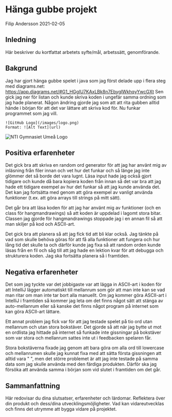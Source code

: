 # Hänga gubbe projekt

Filip Andersson 2021-02-05

## Inledning

Här beskriver du kortfattat arbetets syfte/mål, arbetssätt, genomförande.

## Bakgrund

Jag har gjort hänga gubbe spelet i java som jag först delade upp i flera steg med diagrams.net:
https://app.diagrams.net/#G1_HGgIU7KAxLBk8n7EbyglWkhqyYwcGXt 
Sen gick jag ner för listan och kunde skriva koden i ungefär samma ordning som jag hade planerat. 
Någon ändring gjorde jag som att att rita gubben alltid hände i början för att det var lättare att skriva kod för. 
Nu funkar programmet som jag vill.

```
![GitHub Logo](/images/logo.png)
Format: ![Alt Text](url)
```

![NTI Gymnasiet Umeå Logo](nti_logo_white_umea.svg)

## Positiva erfarenheter

Det gick bra att skriva en random ord generator för att jag har använt mig av inläsning från filer 
innan och vet hur det funkar och så länge jag inte glömmer det så borde det vara lugnt.
Läsa input hade jag också gjort tidigare och kunde då bara kopiera koden från innan så det 
var bra att jag hade ett tidigare exempel av hur det funkar så att jag kunde använda det. Det kan 
jag fortsätta med genom att göra exempel av vanligt använda funktioner 
(t.ex. att göra arrays till strings på mitt sätt).

Det går bra att läsa koden för att jag har använt mig av funktioner (och en class för hangmandrawings) 
så att koden är uppdelad i lagomt stora bitar. Classen jag gjorde för hangmandrawings stoppade jag i 
en annan fil så att man skiljer på kod och ASCII-art. 

Det gick bra att planera så att jag fick tid att bli klar också. Jag tänkte på vad som skulle behöva 
göras för att få alla funktioner att fungera och hur lång tid det skulle ta och därför kunde jag fixa 
så att random orden kunde läsas från en fil och såg till att jag hade en lektion kvar för att debugga 
och strukturera koden. Jag ska fortsätta planera så i framtiden.

## Negativa erfarenheter

Det som jag tyckte var det jobbigaste var att lägga in ASCII-art i koden för att IntelliJ lägger 
automatiskt till mellanrum som gör att man inte kan se vad man ritar om man inte tar bort alla manuellt.
Om jag kommer göra ASCII-art i IntelliJ i framtiden så kommer jag leta om det finns något sätt att 
stänga av auto-mellanrum eller så kanske det finns något program på internet som kan göra ASCII-art 
lättare.

Ett annat problem jag fick var för att jag testade spelet på tio ord utan mellanrum och utan stora 
bokstäver. Det gjorde så att när jag bytte ut mot en ordlista jag hittade på internet så funkade inte 
gissningar på bokstäver som var stora och mellanrum sattes inte ut i feedbacken spelaren får. 

Stora bokstäverna fixade jag genom att bara göra om alla ord till lowercase och mellanrumen skulle jag kunnat 
fixa med att sätta första gissningen att alltid vara " ", men det större problemet är att jag inte testade 
på samma data som jag skulle använda med den färdiga produkten. Därför ska jag försöka att använda samma i 
början som vid slutet i framtiden om det går.

## Sammanfattning

Här redovisar du dina slutsatser, erfarenheter och lärdomar. Reflektera över din produkt och dess/dina utvecklingsmöjligheter.
Vad kan vidareutvecklas och finns det utrymme att bygga vidare på projektet.
